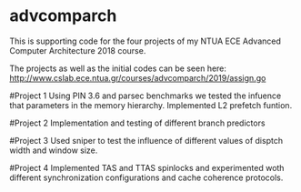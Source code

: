 # advcomparch

This is supporting code for the four projects of my NTUA ECE Advanced Computer Architecture 2018 course.

The projects as well as the initial codes can be seen here:
http://www.cslab.ece.ntua.gr/courses/advcomparch/2019/assign.go

#Project 1
Using PIN 3.6 and parsec benchmarks we tested the infuence that parameters in the memory hierarchy. Implemented L2 prefetch funtion.

#Project 2
Implementation and testing of different branch predictors

#Project 3
Used sniper to test the influence of different values of disptch width and window size.

#Project 4
Implemented TAS and TTAS spinlocks and experimented woth different synchronization configurations and cache coherence protocols.
